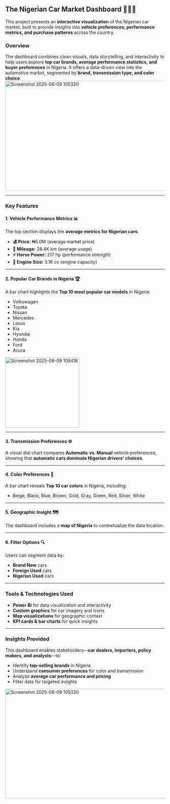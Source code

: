 ## **The Nigerian Car Market Dashboard** 🚗🇳🇬

This project presents an **interactive visualization** of the Nigerian car market, built to provide insights into **vehicle preferences, performance metrics, and purchase patterns** across the country.

### **Overview**

The dashboard combines clean visuals, data storytelling, and interactivity to help users explore **top car brands, average performance statistics, and buyer preferences** in Nigeria. It offers a data-driven view into the automotive market, segmented by **brand, transmission type, and color choice**.
<img width="786" height="346" alt="Screenshot 2025-08-09 105320" src="https://github.com/user-attachments/assets/905e03dc-fcef-4a62-a05e-c4acfb39be45" />

---

### **Key Features**

#### **1. Vehicle Performance Metrics** 📊

The top section displays the **average metrics for Nigerian cars**:

* **💰 Price:** ₦5.0M (average market price)
* **📏 Mileage:** 28.4K km (average usage)
* **⚡ Horse Power:** 217 hp (performance strength)
* **🔧 Engine Size:** 3.1K cc (engine capacity)

---

#### **2. Popular Car Brands in Nigeria** 🏆

A bar chart highlights the **Top 10 most popular car models** in Nigeria:

* Volkswagen
* Toyota
* Nissan
* Mercedes
* Lexus
* Kia
* Hyundai
* Honda
* Ford
* Acura
<img width="234" height="221" alt="Screenshot 2025-08-09 105418" src="https://github.com/user-attachments/assets/d2618032-0647-4476-99f2-c253b548ae73" />

---

#### **3. Transmission Preferences** ⚙️

A visual dial chart compares **Automatic vs. Manual** vehicle preferences, showing that **automatic cars dominate Nigerian drivers’ choices**.

---

#### **4. Color Preferences** 🎨

A bar chart reveals **Top 10 car colors** in Nigeria, including:

* Beige, Black, Blue, Brown, Gold, Gray, Green, Red, Silver, White

---

#### **5. Geographic Insight** 🗺️

The dashboard includes a **map of Nigeria** to contextualize the data location.

---

#### **6. Filter Options** 🔍

Users can segment data by:

* **Brand New** cars
* **Foreign Used** cars
* **Nigerian Used** cars

---

### **Tools & Technologies Used**

* **Power BI** for data visualization and interactivity
* **Custom graphics** for car imagery and icons
* **Map visualizations** for geographic context
* **KPI cards & bar charts** for quick insights

---

### **Insights Provided**

This dashboard enables stakeholders—**car dealers, importers, policy makers, and analysts**—to:

* Identify **top-selling brands** in Nigeria
* Understand **consumer preferences** for color and transmission
* Analyze **average car performance and pricing**
* Filter data for targeted insights
<img width="786" height="346" alt="Screenshot 2025-08-09 105320" src="https://github.com/user-attachments/assets/ef1c1293-121c-4a33-ad56-a7cd62b55414" />

